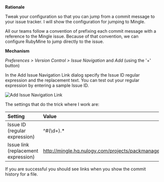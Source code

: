 **Rationale**

Tweak your configuration so that you can jump from a commit message to your issue tracker. I will show the configuration for jumping to Mingle.

All our teams follow a convention of prefixing each commit message with a reference to the Mingle issue. Because of that convention, we can configure RubyMine to jump directly to the issue.

**Mechanism**

_Preferences > Version Control > Issue Navigation_ and _Add_ (using the '+' button)

In the Add Issue Navigation Link dialog specify the Issue ID regular expression and the replacement text. You can test out your regular expression by entering a sample Issue ID.

![Add Issue Navigation Link](https://github.com/amckinnell/RubyMineTips/blob/master/images/jump-to-issue-tracker.png)

The settings that do the trick where I work are:

Setting | Value
:--- | :---
Issue ID (regular expression)  | ^#(\d+).*
Issue link (replacement expression) | http://mingle.hq.nulogy.com/projects/packmanager/cards/$1 

If you are successful you should see links when you show the commit history for a file.


